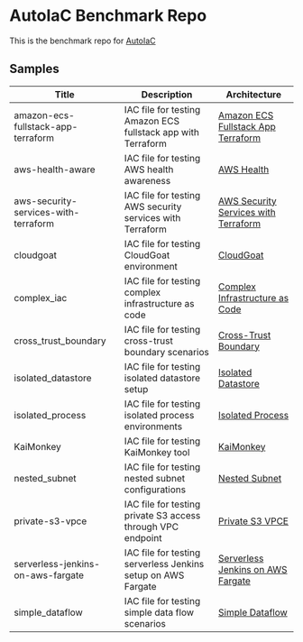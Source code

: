 # AutoIaC Benchmark Repo

This is the benchmark repo for [AutoIaC](https://github.com/mekanican/AutoIaC.git)


## Samples

| Title                                | Description                                         | Architecture                  |
|--------------------------------------|-----------------------------------------------------|----------------------------------|
| amazon-ecs-fullstack-app-terraform   | IAC file for testing Amazon ECS fullstack app with Terraform     | [Amazon ECS Fullstack App Terraform](architecture/amazon-ecs-fullstack-app-terraform.md)                   |
| aws-health-aware                     | IAC file for testing AWS health awareness                        | [AWS Health](architecture/aws-health-aware.md)                       |
| aws-security-services-with-terraform | IAC file for testing AWS security services with Terraform        | [AWS Security Services with Terraform](architecture/aws-security-services-with-terraform.md)     |
| cloudgoat                            | IAC file for testing CloudGoat environment                       | [CloudGoat](architecture/cloudgoat.md)                              |
| complex_iac                          | IAC file for testing complex infrastructure as code              | [Complex Infrastructure as Code](architecture/complex_iac.md)               |
| cross_trust_boundary                 | IAC file for testing cross-trust boundary scenarios              | [Cross-Trust Boundary](architecture/cross_trust_boundary.md)                         |
| isolated_datastore                   | IAC file for testing isolated datastore setup                    | [Isolated Datastore](architecture/isolated_datastore.md)                     |
| isolated_process                     | IAC file for testing isolated process environments               | [Isolated Process](architecture/isolated_process.md)               |
| KaiMonkey                            | IAC file for testing KaiMonkey tool                              | [KaiMonkey](architecture/KaiMonkey.md)                              |
| nested_subnet                        | IAC file for testing nested subnet configurations               | [Nested Subnet](architecture/nested_subnet.md)                                              |
| private-s3-vpce                      | IAC file for testing private S3 access through VPC endpoint      | [Private S3 VPCE](architecture/private-s3-vpce.md)                                                     |
| serverless-jenkins-on-aws-fargate   | IAC file for testing serverless Jenkins setup on AWS Fargate     | [Serverless Jenkins on AWS Fargate](architecture/serverless-jenkins-on-aws-fargate.md) |
| simple_dataflow                      | IAC file for testing simple data flow scenarios                  | [Simple Dataflow](architecture/simple_dataflow.md)                        |

